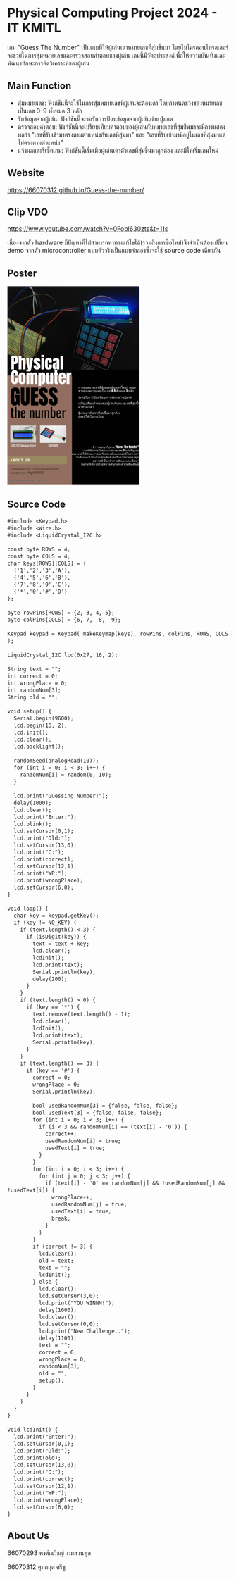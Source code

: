 # Physical Computing Project 2024 - IT KMITL
  เกม "Guess The Number" เป็นเกมที่ให้ผู้เล่นเดาหมายเลขที่สุ่มขึ้นมา โดยไมโครคอนโทรลเลอร์จะช่วยในการสุ่มหมายเลขและตรวจสอบคำตอบของผู้เล่น เกมนี้มีวัตถุประสงค์เพื่อให้ความบันเทิงและพัฒนาทักษะการคิดวิเคราะห์ของผู้เล่น
## Main Function
*  สุ่มหมายเลข: ฟังก์ชันนี้จะใช้ในการสุ่มหมายเลขที่ผู้เล่นจะต้องเดา โดยกำหนดช่วงของหมายเลขเป็นเลข 0-9 ทั้งหมด 3 หลัก
*  รับข้อมูลจากผู้เล่น: ฟังก์ชันนี้จะรอรับการป้อนข้อมูลจากผู้เล่นผ่านปุ่มกด
*  ตรวจสอบคำตอบ: ฟังก์ชันนี้จะเปรียบเทียบคำตอบของผู้เล่นกับหมายเลขที่สุ่มขึ้นมาจะมีการแสดงผลว่า "เลขที่รับเข้ามาตรงตามตำแหน่งกับเลขที่สุ่มมา" และ "เลขที่รับเข้ามามีอยู่ในเลขที่สุ่มมาแต่ไม่ตรงตามตำแหน่ง"
*  แจ้งผลและรีเซ็ตเกม: ฟังก์ชันนี้เริ่มเมื่อผู้เล่นเดาตัวเลขที่สุ่มขึ้นมาถูกต้อง และมีให้เริ่มเกมใหม่
## Website
https://66070312.github.io/Guess-the-number/
## Clip VDO
https://www.youtube.com/watch?v=0Fopl630zts&t=11s

เนื่องจากตัว hardware มีปัญหาที่ไม่สามารถหาทางแก้ไขได้(รวมถึงการซื้อใหม่)จึงจำเป็นต้องเปลี่ยน demo จากตัว microcontroller แบบตัวจริงเป็นแบบจำลองซึ่งจะใช้ source code เดียวกัน
## Poster
<img src="poster/poster.jpg" width="300"></img>
## Source Code
```
#include <Keypad.h>
#include <Wire.h>
#include <LiquidCrystal_I2C.h>

const byte ROWS = 4; 
const byte COLS = 4; 
char keys[ROWS][COLS] = {
  {'1','2','3','A'},
  {'4','5','6','B'},
  {'7','8','9','C'},
  {'*','0','#','D'}
};

byte rowPins[ROWS] = {2, 3, 4, 5}; 
byte colPins[COLS] = {6, 7,  8,  9};

Keypad keypad = Keypad( makeKeymap(keys), rowPins, colPins, ROWS, COLS );

LiquidCrystal_I2C lcd(0x27, 16, 2);

String text = "";
int correct = 0;
int wrongPlace = 0;
int randomNum[3];
String old = "";

void setup() {
  Serial.begin(9600);
  lcd.begin(16, 2);
  lcd.init();
  lcd.clear();
  lcd.backlight();

  randomSeed(analogRead(10));
  for (int i = 0; i < 3; i++) {
    randomNum[i] = random(0, 10);
  }
  
  lcd.print("Guessing Number!");
  delay(1000);
  lcd.clear();
  lcd.print("Enter:");
  lcd.blink();
  lcd.setCursor(0,1);
  lcd.print("Old:");
  lcd.setCursor(13,0);
  lcd.print("C:");
  lcd.print(correct);
  lcd.setCursor(12,1);
  lcd.print("WP:");
  lcd.print(wrongPlace);
  lcd.setCursor(6,0);
}

void loop() {
  char key = keypad.getKey();
  if (key != NO_KEY) {
    if (text.length() < 3) {
      if (isDigit(key)) {
        text = text + key;
        lcd.clear();
        lcdInit();
        lcd.print(text);
        Serial.println(key);
        delay(200);
      }
    }
    if (text.length() > 0) {
      if (key == '*') {
        text.remove(text.length() - 1);
        lcd.clear();
        lcdInit();
        lcd.print(text);
        Serial.println(key);
      }
    }
    if (text.length() == 3) {
      if (key == '#') {
        correct = 0;
        wrongPlace = 0;
        Serial.println(key);

        bool usedRandomNum[3] = {false, false, false};
        bool usedText[3] = {false, false, false};
        for (int i = 0; i < 3; i++) {
          if (i < 3 && randomNum[i] == (text[i] - '0')) {
            correct++;
            usedRandomNum[i] = true;
            usedText[i] = true;
          }
        }
        for (int i = 0; i < 3; i++) {
          for (int j = 0; j < 3; j++) {
            if (text[i] - '0' == randomNum[j] && !usedRandomNum[j] && !usedText[i]) {
              wrongPlace++;
              usedRandomNum[j] = true;
              usedText[i] = true;
              break;
            }
          }
        }
        if (correct != 3) {
          lcd.clear();
          old = text;
          text = "";
          lcdInit();
        } else {
          lcd.clear();
          lcd.setCursor(3,0);
          lcd.print("YOU WINNN!");
          delay(1600);
          lcd.clear();
          lcd.setCursor(0,0);
          lcd.print("New Challenge..");
          delay(1100);
          text = "";
          correct = 0;
          wrongPlace = 0;
          randomNum[3];
          old = "";
          setup();
        }
      }
    }
  }
}

void lcdInit() {
  lcd.print("Enter:");
  lcd.setCursor(0,1);
  lcd.print("Old:");
  lcd.print(old);
  lcd.setCursor(13,0);
  lcd.print("C:");
  lcd.print(correct);
  lcd.setCursor(12,1);
  lcd.print("WP:");
  lcd.print(wrongPlace);
  lcd.setCursor(6,0);
}
```
## About Us 
66070293 พงศ์ณวิชญ์ งามสวนพูล

66070312 ศุภกฤต ศรีชู

